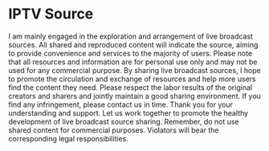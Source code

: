 # IPTV Source
I am mainly engaged in the exploration and arrangement of live broadcast sources. All shared and reproduced content will indicate the source, aiming to provide convenience and services to the majority of users. Please note that all resources and information are for personal use only and may not be used for any commercial purpose. By sharing live broadcast sources, I hope to promote the circulation and exchange of resources and help more users find the content they need. Please respect the labor results of the original creators and sharers and jointly maintain a good sharing environment. If you find any infringement, please contact us in time. Thank you for your understanding and support. Let us work together to promote the healthy development of live broadcast source sharing. Remember, do not use shared content for commercial purposes. Violators will bear the corresponding legal responsibilities.
